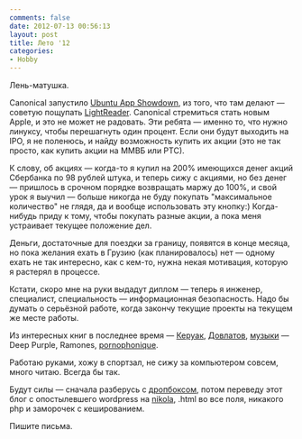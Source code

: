 ```yaml
---
comments: false
date: 2012-07-13 00:56:13
layout: post
title: Лето '12
categories:
- Hobby
---
```


Лень-матушка.

Canonical запустило [Ubuntu App Showdown](http://developer.ubuntu.com/showdown/), из того, что там делают — советую пощупать [LightReader](http://www.omgubuntu.co.uk/2012/07/is-lightread-the-best-rss-reader-for-ubuntu-we-go-hands-on). Canonical стремиться стать новым Apple, и это не может не радовать. Эти ребята — именно то, что нужно линуксу, чтобы перешагнуть один процент. Если они будут выходить на IPO, я не поленюсь, и найду возможность купить их акции (это не так просто, как купить акции на ММВБ или РТС).

К слову, об акциях — когда-то я купил на 200% имеющихся денег акций Сбербанка по 98 рублей штука, и теперь сижу с акциями, но без денег — пришлось в срочном порядке возвращать маржу до 100%, и свой урок я выучил — больше никогда не буду покупать "максимальное количество" не глядя, да и вообще использовать эту кнопку:) Когда-нибудь приду к тому, чтобы покупать разные акции, а пока меня устраивает текущее положение дел.

Деньги, достаточные для поездки за границу, появятся в конце месяца, но пока желания ехать в Грузию (как планировалось) нет — одному ехать не так интересно, как с кем-то, нужна некая мотивация, которую я растерял в процессе.

Кстати, скоро мне на руки выдадут диплом — теперь я инженер, специалист, специальность — информационная безопасность. Надо бы думать о серьёзной работе, когда закончу текущие проекты на текущем же месте работы.

Из интересных книг в последнее время — [Керуак](http://ru.wikipedia.org/wiki/%D0%9A%D0%B5%D1%80%D1%83%D0%B0%D0%BA,_%D0%94%D0%B6%D0%B5%D0%BA), [Довлатов](http://ru.wikipedia.org/wiki/%D0%94%D0%BE%D0%B2%D0%BB%D0%B0%D1%82%D0%BE%D0%B2), [музыки](http://www.lastfm.ru/user/Paskal_07) — Deep Purple, Ramones, [pornophonique](https://www.jamendo.com/en/artist/8303/pornophonique).

Работаю руками, хожу в спортзал, не сижу за компьютером совсем, много читаю. Всегда бы так.

Будут силы — сначала разберусь с [дропбоксом](https://terrty.net/2011/getting-16gb-in-dropbox-by-refferals/), потом переведу этот блог с опостылевшего wordpress на [nikola](http://getnikola.com/), .html во все поля, никакого php и заморочек с кешированием.

Пишите письма.
